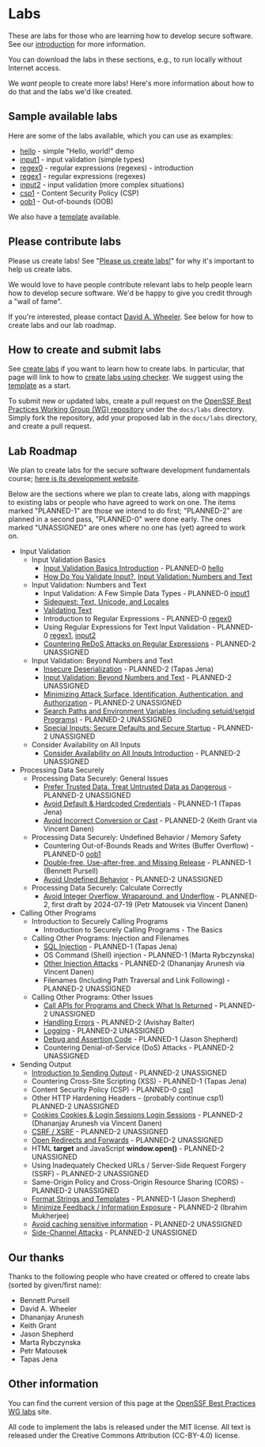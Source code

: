 # Labs

These are labs for those who are learning how to develop secure software.
See our [introduction](introduction) for more information.

You can download the labs in these sections, e.g., to run locally
without Internet access.

We *want* people to create more labs! Here's more information about
how to do that and the labs we'd like created.

## Sample available labs

Here are some of the labs available, which you can use as examples:

* [hello](hello.html) - simple "Hello, world!" demo
* [input1](input1.html) - input validation (simple types)
* [regex0](regex0.html) - regular expressions (regexes) - introduction
* [regex1](regex1.html) - regular expressions (regexes)
* [input2](input2.html) - input validation (more complex situations)
* [csp1](csp1.html) - Content Security Policy (CSP)
* [oob1](oob1.html) - Out-of-bounds (OOB)

We also have a [template](template.html) available.

## Please contribute labs

Please us create labs! See "[Please us create labs!](https://docs.google.com/document/d/1wNoNjLpdkgoXkRDvDBI32tm62rbASlfF6gxwyEkyTYs/edit)" for why it's
important to help us create labs.

We would love to have people contribute relevant labs to help
people learn how to develop secure software.
We'd be happy to give you credit through a "wall of fame".

If you're interested, please contact
[David A. Wheeler](mailto:dwheele&#114;&#64;linuxfoundation&#46;org).
See below for how to create labs and our lab roadmap.

## How to create and submit labs

See [create labs](create_labs) if you want to learn how to create labs.
In particular, that page will link to how to
[create labs using checker](create_checker).
We suggest using the [template](template.html) as a start.

To submit new or updated labs, create a pull request on the
[OpenSSF Best Practices Working Group (WG) repository](https://github.com/ossf/wg-best-practices-os-developers/)
under the `docs/labs` directory.
Simply fork the repository, add your proposed lab in the `docs/labs` directory,
and create a pull request.

## Lab Roadmap

We plan to create labs for the secure software development
fundamentals course;
[here is its development website](https://github.com/ossf/secure-sw-dev-fundamentals).

Below are the sections where we plan to create labs, along with
mappings to existing labs or people who have agreed to work on one.
The items marked "PLANNED-1" are those we intend to do first;
"PLANNED-2" are planned in a second pass, "PLANNED-0" were done early.
The ones marked "UNASSIGNED" are ones where no one has (yet) agreed to
work on.

* Input Validation
  * Input Validation Basics
    * [Input Validation Basics Introduction](https://github.com/ossf/secure-sw-dev-fundamentals/blob/main/secure_software_development_fundamentals.md#input-validation-basics-introduction) - PLANNED-0 [hello](hello.html)
    * [How Do You Validate Input?](https://github.com/ossf/secure-sw-dev-fundamentals/blob/main/secure_software_development_fundamentals.md#how-do-you-validate-input), [Input Validation: Numbers and Text](https://github.com/ossf/secure-sw-dev-fundamentals/blob/main/secure_software_development_fundamentals.md#input-validation-numbers-and-text)
  * Input Validation: Numbers and Text
    * Input Validation: A Few Simple Data Types - PLANNED-0 [input1](input1.html)
    * [Sidequest: Text, Unicode, and Locales](https://github.com/ossf/secure-sw-dev-fundamentals/blob/main/secure_software_development_fundamentals.md#sidequest-text-unicode-and-locales)
    * [Validating Text](https://github.com/ossf/secure-sw-dev-fundamentals/blob/main/secure_software_development_fundamentals.md#validating-text)
    * Introduction to Regular Expressions - PLANNED-0 [regex0](regex0.html)
    * Using Regular Expressions for Text Input Validation - PLANNED-0 [regex1](regex1.html), [input2](input2.html)
    * [Countering ReDoS Attacks on Regular Expressions](https://github.com/ossf/secure-sw-dev-fundamentals/blob/main/secure_software_development_fundamentals.md#countering-redos-attacks-on-regular-expressions) - PLANNED-2 UNASSIGNED
  * Input Validation: Beyond Numbers and Text
    * [Insecure Deserialization](https://github.com/ossf/secure-sw-dev-fundamentals/blob/main/secure_software_development_fundamentals.md#insecure-deserialization) - PLANNED-2 (Tapas Jena)
    * [Input Validation: Beyond Numbers and Text](https://github.com/ossf/secure-sw-dev-fundamentals/blob/main/secure_software_development_fundamentals.md#input-validation-beyond-numbers-and-text) - PLANNED-2 UNASSIGNED
    * [Minimizing Attack Surface, Identification, Authentication, and Authorization](https://github.com/ossf/secure-sw-dev-fundamentals/blob/main/secure_software_development_fundamentals.md#minimizing-attack-surface-identification-authentication-and-authorization) - PLANNED-2 UNASSIGNED
    * [Search Paths and Environment Variables (including setuid/setgid Programs)](https://github.com/ossf/secure-sw-dev-fundamentals/blob/main/secure_software_development_fundamentals.md#search-paths-and-environment-variables-including-setuidsetgid-programs) - PLANNED-2 UNASSIGNED
    * [Special Inputs: Secure Defaults and Secure Startup](https://github.com/ossf/secure-sw-dev-fundamentals/blob/main/secure_software_development_fundamentals.md#special-inputs-secure-defaults-and-secure-startup) - PLANNED-2 UNASSIGNED
  * Consider Availability on All Inputs
    * [Consider Availability on All Inputs Introduction](https://github.com/ossf/secure-sw-dev-fundamentals/blob/main/secure_software_development_fundamentals.md#consider-availability-on-all-inputs-introduction) - PLANNED-2 UNASSIGNED
* Processing Data Securely
  * Processing Data Securely: General Issues
    * [Prefer Trusted Data. Treat Untrusted Data as Dangerous](https://github.com/ossf/secure-sw-dev-fundamentals/blob/main/secure_software_development_fundamentals.md#prefer-trusted-data-treat-untrusted-data-as-dangerous) - PLANNED-2 UNASSIGNED
    * [Avoid Default & Hardcoded Credentials](https://github.com/ossf/secure-sw-dev-fundamentals/blob/main/secure_software_development_fundamentals.md#avoid-default--hardcoded-credentials) - PLANNED-1 (Tapas Jena)
    * [Avoid Incorrect Conversion or Cast](https://github.com/ossf/secure-sw-dev-fundamentals/blob/main/secure_software_development_fundamentals.md#avoid-incorrect-conversion-or-cast) - PLANNED-2 (Keith Grant via Vincent Danen)
  * Processing Data Securely: Undefined Behavior / Memory Safety
    * Countering Out-of-Bounds Reads and Writes (Buffer Overflow) - PLANNED-0 [oob1](oob1.html)
    * [Double-free, Use-after-free, and Missing Release](https://github.com/ossf/secure-sw-dev-fundamentals/blob/main/secure_software_development_fundamentals.md#double-free-use-after-free-and-missing-release) - PLANNED-1 (Bennett Pursell)
    * [Avoid Undefined Behavior](https://github.com/ossf/secure-sw-dev-fundamentals/blob/main/secure_software_development_fundamentals.md#avoid-undefined-behavior) - PLANNED-2 UNASSIGNED
  * Processing Data Securely: Calculate Correctly
    * [Avoid Integer Overflow, Wraparound, and Underflow](https://github.com/ossf/secure-sw-dev-fundamentals/blob/main/secure_software_development_fundamentals.md#avoid-integer-overflow-wraparound-and-underflow) - PLANNED-2, first draft by 2024-07-19 (Petr Matousek via Vincent Danen)
* Calling Other Programs
  * Introduction to Securely Calling Programs
    * Introduction to Securely Calling Programs - The Basics
  * Calling Other Programs: Injection and Filenames
    * [SQL Injection](https://github.com/ossf/secure-sw-dev-fundamentals/blob/main/secure_software_development_fundamentals.md#sql-injection) - PLANNED-1 (Tapas Jena)
    * OS Command (Shell) injection - PLANNED-1 (Marta Rybczynska)
    * [Other Injection Attacks](https://github.com/ossf/secure-sw-dev-fundamentals/blob/main/secure_software_development_fundamentals.md#other-injection-attacks) - PLANNED-2 (Dhananjay Arunesh via Vincent Danen)
    * Filenames (Including Path Traversal and Link Following) - PLANNED-2 UNASSIGNED
  * Calling Other Programs: Other Issues
    * [Call APIs for Programs and Check What Is Returned](https://github.com/ossf/secure-sw-dev-fundamentals/blob/main/secure_software_development_fundamentals.md#call-apis-for-programs-and-check-what-is-returned) - PLANNED-2 UNASSIGNED
    * [Handling Errors](https://github.com/ossf/secure-sw-dev-fundamentals/blob/main/secure_software_development_fundamentals.md#handling-errors) - PLANNED-2 (Avishay Balter)
    * [Logging](https://github.com/ossf/secure-sw-dev-fundamentals/blob/main/secure_software_development_fundamentals.md#logging) - PLANNED-2 UNASSIGNED
    * [Debug and Assertion Code](https://github.com/ossf/secure-sw-dev-fundamentals/blob/main/secure_software_development_fundamentals.md#debug-and-assertion-code) - PLANNED-1 (Jason Shepherd)
    * Countering Denial-of-Service (DoS) Attacks - PLANNED-2 UNASSIGNED
* Sending Output
  * [Introduction to Sending Output](https://github.com/ossf/secure-sw-dev-fundamentals/blob/main/secure_software_development_fundamentals.md#introduction-to-sending-output) - PLANNED-2 UNASSIGNED
  * Countering Cross-Site Scripting (XSS) - PLANNED-1 (Tapas Jena)
  * Content Security Policy (CSP) - PLANNED-0 [csp1](csp1.html)
  * Other HTTP Hardening Headers - (probably continue csp1) PLANNED-2 UNASSIGNED
  * [Cookies Cookies & Login Sessions Login Sessions](https://github.com/ossf/secure-sw-dev-fundamentals/blob/main/secure_software_development_fundamentals.md#cookies--login-sessions) - PLANNED-2 (Dhananjay Arunesh via Vincent Danen)
  * [CSRF / XSRF](https://github.com/ossf/secure-sw-dev-fundamentals/blob/main/secure_software_development_fundamentals.md#csrf--xsrf) - PLANNED-2 UNASSIGNED
  * [Open Redirects and Forwards](https://github.com/ossf/secure-sw-dev-fundamentals/blob/main/secure_software_development_fundamentals.md#open-redirects-and-forwards) - PLANNED-2 UNASSIGNED
  * HTML **target** and JavaScript **window.open()** - PLANNED-2 UNASSIGNED
  * Using Inadequately Checked URLs / Server-Side Request Forgery (SSRF) - PLANNED-2 UNASSIGNED
  * Same-Origin Policy and Cross-Origin Resource Sharing (CORS) - PLANNED-2 UNASSIGNED
  * [Format Strings and Templates](https://github.com/ossf/secure-sw-dev-fundamentals/blob/main/secure_software_development_fundamentals.md#format-strings-and-templates) - PLANNED-1 (Jason Shepherd)
  * [Minimize Feedback / Information Exposure](https://github.com/ossf/secure-sw-dev-fundamentals/blob/main/secure_software_development_fundamentals.md#minimize-feedback--information-exposure) - PLANNED-2 (Ibrahim Mukherjee)
  * [Avoid caching sensitive information](https://github.com/ossf/secure-sw-dev-fundamentals/blob/main/secure_software_development_fundamentals.md#avoid-caching-sensitive-information) - PLANNED-2 UNASSIGNED
  * [Side-Channel Attacks](https://github.com/ossf/secure-sw-dev-fundamentals/blob/main/secure_software_development_fundamentals.md#side-channel-attacks) - PLANNED-2 UNASSIGNED

## Our thanks

Thanks to the following people who have created or offered to create labs
(sorted by given/first name):

* Bennett Pursell
* David A. Wheeler
* Dhananjay Arunesh
* Keith Grant
* Jason Shepherd
* Marta Rybczynska
* Petr Matousek
* Tapas Jena

## Other information

You can find the current version of this page at the
[OpenSSF Best Practices WG labs](https://best.openssf.org/labs/) site.

All code to implement the labs is released under the MIT license.
All text is released under the Creative Commons Attribution (CC-BY-4.0)
license.

